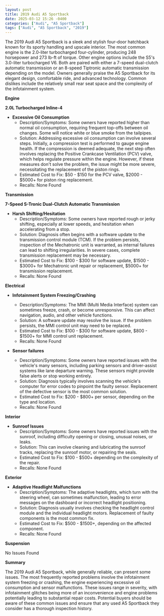 ```yaml
---
layout: post
title: 2019 Audi A5 Sportback
date: 2025-03-12 15:26 -0400
categories: ["Audi", "A5 Sportback"]
tags: ["Audi", "A5 Sportback", "2019"]
---
```

The 2019 Audi A5 Sportback is a sleek and stylish four-door hatchback known for its sporty handling and upscale interior. The most common engine is the 2.0-liter turbocharged four-cylinder, producing 248 horsepower and 273 lb-ft of torque. Other engine options include the S5's 3.0-liter turbocharged V6. Both are paired with either a 7-speed dual-clutch automatic transmission or an 8-speed Tiptronic automatic transmission depending on the model. Owners generally praise the A5 Sportback for its elegant design, comfortable ride, and advanced technology. Common dislikes include the relatively small rear seat space and the complexity of the infotainment system.

**Engine**

**2.0L Turbocharged Inline-4**

*   **Excessive Oil Consumption**
    *   Description/Symptoms: Some owners have reported higher than normal oil consumption, requiring frequent top-offs between oil changes. Some will notice white or blue smoke from the tailpipes.
    *   Solution: Addressing excessive oil consumption can involve several steps. Initially, a compression test is performed to gauge engine health. If the compression is deemed adequate, the next step often involves replacing the Positive Crankcase Ventilation (PCV) valve, which helps regulate pressure within the engine. However, if these measures don't solve the problem, the issue might be more severe, necessitating the replacement of the piston rings.
    *   Estimated Cost to Fix: $50 - $150 for the PCV valve, $2000 - $5000+ for piston ring replacement.
    *   Recalls: None Found

**Transmission**

**7-Speed S-Tronic Dual-Clutch Automatic Transmission**

*   **Harsh Shifting/Hesitation**
    *   Description/Symptoms: Some owners have reported rough or jerky shifting, especially at lower speeds, and hesitation when accelerating from a stop.
    *   Solution: Diagnosis often begins with a software update to the transmission control module (TCM). If the problem persists, inspection of the Mechatronic unit is warranted, as internal failures can lead to shifting irregularities. In severe cases, complete transmission replacement may be necessary.
    *   Estimated Cost to Fix: $100 - $300 for software update, $1500 - $3000+ for Mechatronic unit repair or replacement, $5000+ for transmission replacement.
    *   Recalls: None Found

**Electrical**

*   **Infotainment System Freezing/Crashing**
    *   Description/Symptoms: The MMI (Multi Media Interface) system can sometimes freeze, crash, or become unresponsive. This can affect navigation, audio, and other vehicle functions.
    *   Solution: A software update may resolve the issue. If the problem persists, the MMI control unit may need to be replaced.
    *   Estimated Cost to Fix: $100 - $300 for software update, $800 - $1500+ for MMI control unit replacement.
    *   Recalls: None Found

*   **Sensor failures**
    *   Description/Symptoms: Some owners have reported issues with the vehicle's many sensors, including parking sensors and driver-assist systems like lane departure warning. These sensors might provide false alerts or stop working entirely.
    *   Solution: Diagnosis typically involves scanning the vehicle's computer for error codes to pinpoint the faulty sensor. Replacement of the defective sensor is the most common solution.
    *   Estimated Cost to Fix: $200 - $800+ per sensor, depending on the type and location.
    *   Recalls: None Found

**Interior**

*   **Sunroof Issues**
    *   Description/Symptoms: Some owners have reported issues with the sunroof, including difficulty opening or closing, unusual noises, or leaks.
    *   Solution: This can involve cleaning and lubricating the sunroof tracks, replacing the sunroof motor, or repairing the seals.
    *   Estimated Cost to Fix: $100 - $500+ depending on the complexity of the repair.
    *   Recalls: None Found

**Exterior**

*   **Adaptive Headlight Malfunctions**
    *   Description/Symptoms: The adaptive headlights, which turn with the steering wheel, can sometimes malfunction, leading to error messages on the dashboard or incorrect headlight positioning.
    *   Solution: Diagnosis usually involves checking the headlight control module and the individual headlight motors. Replacement of faulty components is the most common fix.
    *   Estimated Cost to Fix: $500 - $1500+, depending on the affected component.
    *   Recalls: None Found

**Suspension**

No Issues Found

**Summary**

The 2019 Audi A5 Sportback, while generally reliable, can present some issues. The most frequently reported problems involve the infotainment system freezing or crashing, the engine experiencing excessive oil consumption and sensor malfunctions. These issues range in severity, with infotainment glitches being more of an inconvenience and engine problems potentially leading to substantial repair costs. Potential buyers should be aware of these common issues and ensure that any used A5 Sportback they consider has a thorough inspection history.

